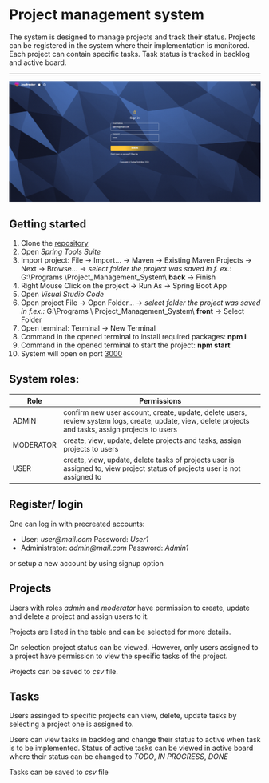 # Project management system
The system is designed to manage projects and track their status. Projects can be registered in the system where their implementation is monitored. Each project can contain specific tasks. Task status is tracked in backlog and active board.

___

![SignIn](front/public/Screenshots/Sign-in-page-filled-wide.png)

## Getting started
1. Clone the [repository](https://github.com/Lukasevic-Robert/Project_Management_System_FullStack)
2. Open _Spring Tools Suite_ 
3. Import project: File -> Import... -> Maven -> Existing Maven Projects -> Next -> Browse... ->
_select folder the project was saved in f. ex.:_ G:\Programs \Project_Management_System\ **back** -> Finish
3. Right Mouse Click on the project -> Run As -> Spring Boot App
4. Open _Visual Studio Code_
5. Open project File -> Open Folder... -> _select folder the project was saved in f.ex.:_ G:\Programs \ Project_Management_System\ **front** -> Select Folder
3. Open terminal: Terminal -> New Terminal
4. Command in the opened terminal to install required packages:  **npm i**  
5. Command in the opened terminal to start the project: **npm start**
6. System will open on port [3000](http://localhost:3000/)

## System roles:

| Role  | Permissions |
| ------------- | ------------- |
| ADMIN  | confirm new user account, create, update, delete users, review system logs, create, update, view, delete projects and tasks, assign projects to users  |
| MODERATOR  | create, view, update, delete projects and tasks, assign projects to users  |
| USER  | create, view, update, delete tasks of projects user is assigned to, view project status of projects user is not assigned to  |


## Register/ login
One can log in with precreated accounts:
* User: _user@mail.com_ Password: _User1_
* Administrator: _admin@mail.com_ Password: _Admin1_

or setup a new account by using signup option

## Projects
Users with roles _admin_ and _moderator_ have permission to create, update and delete a project and assign users to it.

Projects are listed in the table and can be selected for more details. 

On selection project status can be viewed. However, only users assigned to a project have permission to view the specific tasks of the project.

Projects can be saved to _csv_ file.

## Tasks
Users assinged to specific projects can view, delete, update tasks by selecting a project one is assigned to.

Users can view tasks in backlog and change their status to active when task is to be implemented. Status of active tasks can be viewed in active board where their status can be changed to _TODO_, _IN PROGRESS_, _DONE_ 

Tasks can be saved to _csv_ file




